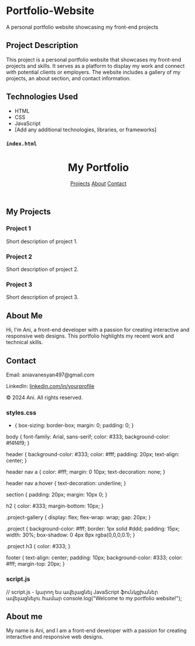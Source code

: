 # Portfolio-Website
A personal portfolio website showcasing my front-end projects
## Project Description
This project is a personal portfolio website that showcases my front-end projects and skills. It serves as a platform to display my work and connect with potential clients or employers. The website includes a gallery of my projects, an about section, and contact information.
## Technologies Used
- HTML
- CSS
- JavaScript
- [Add any additional technologies, libraries, or frameworks]
### `index.html`
<!DOCTYPE html>
<html lang="en">
<head>
  <meta charset="UTF-8">
  <meta name="viewport" content="width=device-width, initial-scale=1.0">
  <title>My Portfolio</title>
  <link rel="stylesheet" href="styles.css">
</head>
<body>
  <header>
    <h1>My Portfolio</h1>
    <nav>
      <a href="#projects">Projects</a>
      <a href="#about">About</a>
      <a href="#contact">Contact</a>
    </nav>
  </header>

  <section id="projects">
    <h2>My Projects</h2>
    <div class="project-gallery">
      <div class="project">
        <h3>Project 1</h3>
        <p>Short description of project 1.</p>
      </div>
      <div class="project">
        <h3>Project 2</h3>
        <p>Short description of project 2.</p>
      </div>
      <div class="project">
        <h3>Project 3</h3>
        <p>Short description of project 3.</p>
      </div>
      <!-- More projects can be added here -->
    </div>
  </section>

  <section id="about">
    <h2>About Me</h2>
    <p>Hi, I'm Ani, a front-end developer with a passion for creating interactive and responsive web designs. This portfolio highlights my recent work and technical skills.</p>
  </section>

  <section id="contact">
    <h2>Contact</h2>
    <p>Email: aniavanesyan497@gmail.com</p>
    <p>LinkedIn: <a href="https://linkedin.com/in/yourprofile">linkedin.com/in/yourprofile</a></p>
  </section>

  <footer>
    <p>&copy; 2024 Ani. All rights reserved.</p>
  </footer>

  <script src="script.js"></script>
</body>
</html>

### styles.css
* {
  box-sizing: border-box;
  margin: 0;
  padding: 0;
}

body {
  font-family: Arial, sans-serif;
  color: #333;
  background-color: #f4f4f9;
}

header {
  background-color: #333;
  color: #fff;
  padding: 20px;
  text-align: center;
}

header nav a {
  color: #fff;
  margin: 0 10px;
  text-decoration: none;
}

header nav a:hover {
  text-decoration: underline;
}

section {
  padding: 20px;
  margin: 10px 0;
}

h2 {
  color: #333;
  margin-bottom: 10px;
}

.project-gallery {
  display: flex;
  flex-wrap: wrap;
  gap: 20px;
}

.project {
  background-color: #fff;
  border: 1px solid #ddd;
  padding: 15px;
  width: 30%;
  box-shadow: 0 4px 8px rgba(0,0,0,0.1);
}

.project h3 {
  color: #333;
}

footer {
  text-align: center;
  padding: 10px;
  background-color: #333;
  color: #fff;
  margin-top: 20px;
}

### script.js
// script.js - կարող ես ավելացնել JavaScript ֆունկցիաներ ավելացնելու համար
console.log("Welcome to my portfolio website!");

## About me
My name is Ani, and I am a front-end developer with a passion for creating interactive and responsive web designs. 
